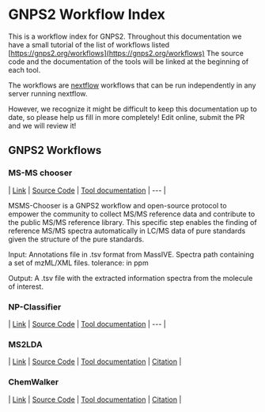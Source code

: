 # GNPS2 Workflow Index

This is a workflow index for GNPS2. Throughout this documentation we have a small tutorial of the list of workflows listed [https://gnps2.org/workflows](https://gnps2.org/workflows)
The source code and the documentation of the tools will be linked at the beginning of each tool. 

The workflows are [nextflow](https://www.nextflow.io/docs/latest/getstarted.html) workflows that can be run independently in any server running nextflow. 

However, we recognize it might be difficult to keep this documentation up to date, so please help us fill in more completely! Edit online, submit the PR and we will review it!

## GNPS2 Workflows

### MS-MS chooser
| [Link](https://gnps2.org/workflowinput?workflowname=msms_choser_nextflow_workflow) | [Source Code](https://github.com/albertogilf/nextflow_msms-choser) | [Tool documentation](https://ccms-ucsd.github.io/GNPSDocumentation/msmschooser/) | ---  |

MSMS-Chooser is a GNPS2 workflow and open-source protocol to empower the community to collect MS/MS reference data and contribute to the public MS/MS reference library. 
This specific step enables the finding of reference MS/MS spectra automatically in LC/MS data of pure standards given the structure of the pure standards. 

Input:
Annotations file in .tsv format from MassIVE. 
Spectra path containing a set of mzML/XML files. 
tolerance: in ppm

Output: 
A .tsv file with the extracted information spectra from the molecule of interest. 

### NP-Classifier
| [Link](https://gnps2.org/workflowinput?workflowname=NP_Classifier_nextflow_workflow) | [Source Code](https://github.com/albertogilf/nextflow_NP-Classifier) | [Tool documentation](https://github.com/albertogilf/nextflow_NP-Classifier) | ---  |


### MS2LDA
| [Link](https://gnps2.org/workflowinput?workflowname=ms2lda_nextflow_workflow) | [Source Code](https://github.com/glasgowcompbio/pySubstructures) | [Tool documentation](https://ms2lda.org/user_guide/) | [Citation](https://academic.oup.com/bioinformatics/article/34/2/317/4158166)  |


### ChemWalker
| [Link](https://gnps2.org/workflowinput?workflowname=chemwalker_nextflow_workflow) | [Source Code](https://github.com/computational-chemical-biology/ChemWalker/tree/master) | [Tool documentation](https://github.com/computational-chemical-biology/ChemWalker/tree/master) | [Citation](https://academic.oup.com/bioinformatics/article/39/3/btad078/7067745?login=true)  |
